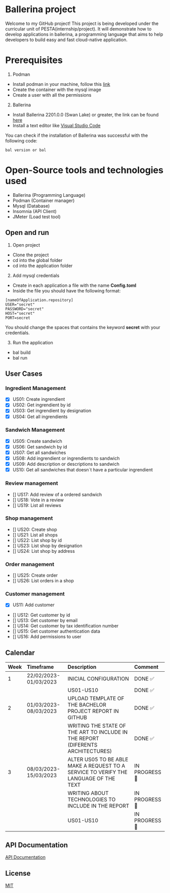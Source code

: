
# Ballerina project

Welcome to my GitHub project! This project is being developed under the curricular unit of PESTA(internship/project). It will demonstrate how to develop applications in ballerina, a programming language that aims to help developers to build easy and fast cloud-native application.

# Prerequisites

1. Podman
- Install podman in your machine, follow this [link](https://github.com/containers/podman/blob/main/docs/tutorials/podman-for-windows.md)
- Create the container with the mysql image
- Create a user with all the permissions

2. Ballerina
- Install Ballerina 2201.0.0 (Swan Lake) or greater, the link can be found [here](https://ballerina.io/learn/install-ballerina/set-up-ballerina/)
- Install a text editor like [Visual Studio Code](https://code.visualstudio.com/)

You can check if the installation of Ballerina was successful with the following code:

```
bal version or bal
```
# Open-Source tools and technologies used
- Ballerina (Programming Language)
- Podman (Container manager)
- Mysql (Database)
- Insomnia (API Client)
- JMeter (Load test tool)

## Open and run
1. Open project
- Clone the project
- cd into the global folder
- cd into the application folder

2. Add mysql credentials
- Create in each application a file with the name **Config.toml**
- Inside the file you should have the following format:
```
[nameOfApplication.repository]
USER="secret"
PASSWORD="secret"
HOST="secret"
PORT=secret
```

You should change the spaces that contains the keyword **secret** with your credentials.

3. Run the application
- bal build
- bal run
    
## User Cases

### Ingredient Management
- [x]  US01: Create ingrendient
- [x]  US02: Get ingrendient by id
- [x]  US03: Get ingrendient by designation
- [x]  US04: Get all ingrendients

### Sandwich Management
- [x]  US05: Create sandwich
- [x]  US06: Get sandwich by id
- [x]  US07: Get all sandwiches
- [x]  US08: Add ingrendient or ingrendients to sandwich
- [x]  US09: Add description or descriptions to sandwich
- [x]  US10: Get all sandwiches that doesn´t have a particular ingrendient

### Review management

- [] US17: Add review of a ordered sandwich
- [] US18: Vote in a review
- [] US19: List all reviews

### Shop management

- [] US20: Create shop
- [] US21: List all shops
- [] US22: List shop by id
- [] US23: List shop by designation
- [] US24: List shop by address

### Order management

- [] US25: Create order
- [] US26: List orders in a shop

### Customer management

- [x]  US11: Add customer
- []  US12: Get customer by id
- []  US13: Get customer by email
- []  US14: Get customer by tax identification number
- []  US15: Get customer authentication data
- []  US16: Add permissions to user


## Calendar

| Week | Timeframe    | Description                | Comment|
| :-------- | :------- | :------------------------- | :----|
| 1 | 22/02/2023-01/03/2023 | INICIAL CONFIGURATION | DONE :white_check_mark:     |
|   |                       | US01-US10             |  DONE :white_check_mark:    |
| 2 | 01/03/2023-08/03/2023 | UPLOAD TEMPLATE OF THE BACHELOR PROJECT REPORT IN GITHUB|  DONE :white_check_mark:  |
|   |                       | WRITING THE STATE OF THE ART TO INCLUDE IN THE REPORT (DIFERENTS ARCHITECTURES)| DONE :white_check_mark:   | 
| 3 | 08/03/2023-15/03/2023 | ALTER US05 TO BE ABLE MAKE A REQUEST TO A SERVICE TO VERIFY THE LANGUAGE OF THE TEXT|  IN PROGRESS :construction: |
|   |                       | WRITING ABOUT TECHNOLOGIES TO INCLUDE IN THE REPORT |  IN PROGRESS :construction: |
|   |                       | US01-US10             | IN PROGRESS :construction:  |


## API Documentation

[API Documentation](https://github.com/TiagoNora/ballerina-project/blob/fe611e643f987d1098c92e0ae58d614024d34fab/docs/apiDocumentation.md)

## License

[MIT](https://choosealicense.com/licenses/mit/)

